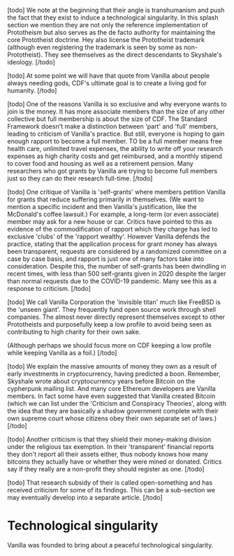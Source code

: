 [todo]
We note at the beginning that their angle is transhumanism and push the fact that they exist to induce a technological singularity.
In this splash section we mention they are not only the reference implementation of Prototheism but also serves as the de facto authority for maintaining the core Prototheist doctrine.
Hey also license the Prototheist trademark (although even registering the trademark is seen by some as non-Prototheist).
They see themselves as the direct descendants to Skyshale's ideology.
[/todo]

[todo]
At some point we will have that quote from Vanilla about people always needing gods, CDF's ultimate goal is to create a living god for humanity.
[/todo]

[todo]
One of the reasons Vanilla is so exclusive and why everyone wants to join is the money.
It has more associate members than the size of any other collective but full membership is about the size of CDF.
The Standard Framework doesn't make a distinction between 'part' and 'full' members, leading to criticism of Vanilla's practice.
But still, everyone is hoping to gain enough rapport to become a full member.
TO be a full member means free health care, unlimited travel expenses, the ability to write off your research expenses as high charity costs and get reimbursed, and a monthly stipend to cover food and housing as well as a retirement pension.
Many researchers who got grants by Vanilla are trying to become full members just so they can do their research full-time.
[/todo]

[todo]
One critique of Vanilla is 'self-grants' where members petition Vanilla for grants that reduce suffering primarily in themselves.
(We want to mention a specific incident and then Vanilla's justification, like the McDonald's coffee lawsuit.)
For example, a long-term (or even associate) member may ask for a new house or car.
Critics have pointed to this as evidence of the commodification of rapport which they charge has led to exclusive 'clubs' of the 'rapport wealthy'.
However Vanilla defends the practice, stating that the application process for grant money has always been transparent, requests are considered by a randomized committee on a case by case basis, and rapport is just one of many factors take into consideration.
Despite this, the number of self-grants has been dwindling in recent times, with less than 500 self-grants given in 2020 despite the larger than normal requests due to the COVID-19 pandemic.
Many see this as a response to criticism.
[/todo]

[todo]
We call Vanilla Corporation the 'invisible titan' much like FreeBSD is the 'unseen giant'.
They frequently fund open source work through shell companies.
The almost never directly represent themselves except to other Prototheists and purposefully keep a low profile to avoid being seen as contributing to high charity for their own sake.

(Although perhaps we should focus more on CDF keeping a low profile while keeping Vanilla as a foil.)
[/todo]

[todo]
We explain the massive amounts of money they own as a result of early investments in cryptocurrency, having predicted a boon.
Remember, Skyshale wrote about cryptocurrency years before Bitcoin on the cypherpunk mailing list.
And many core Ethereum developers are Vanilla members.
In fact some have even suggested that Vanilla created Bitcoin (which we can list under the 'Criticism and Conspiracy Theories', along with the idea that they are basically a shadow government complete with their own supreme court whose citizens obey their own separate set of laws.)
[/todo]

[todo]
Another criticism is that they shield their money-making division under the religious tax exemption.
In their 'transparent' financial reports they don't report all their assets either, thus nobody knows how many bitcoins they actually have or whether they were mined or donated.
Critics say if they really are a non-profit they should register as one.
[/todo]

[todo]
That research subsidy of their is called open-something and has received criticism for some of its findings.
This can be a sub-section we may eventually develop into a separate article.
[/todo]

# Technological singularity
Vanilla was founded to bring about a peaceful technological singularity.